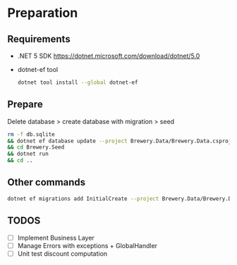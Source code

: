 # Preparation

## Requirements

- .NET 5 SDK https://dotnet.microsoft.com/download/dotnet/5.0

- dotnet-ef tool
  ```bash
  dotnet tool install --global dotnet-ef
  ```

## Prepare

Delete database > create database with migration > seed

```bash
rm -f db.sqlite
&& dotnet ef database update --project Brewery.Data/Brewery.Data.csproj -c BreweryDbContext
&& cd Brewery.Seed
&& dotnet run
&& cd ..
```

## Other commands

```bash
dotnet ef migrations add InitialCreate --project Brewery.Data/Brewery.Data.csproj
```

## TODOS

- [ ] Implement Business Layer
- [ ] Manage Errors with exceptions + GlobalHandler
- [ ] Unit test discount computation
